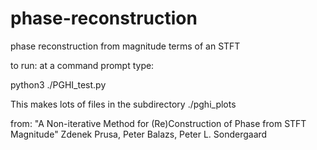 # phase-reconstruction
phase reconstruction from magnitude terms of an STFT

to run: at a command prompt type:

python3 ./PGHI_test.py

This makes lots of files in the subdirectory ./pghi_plots

from:
"A Non-iterative Method for (Re)Construction of Phase from STFT Magnitude"
Zdenek Prusa, Peter Balazs, Peter L. Sondergaard

